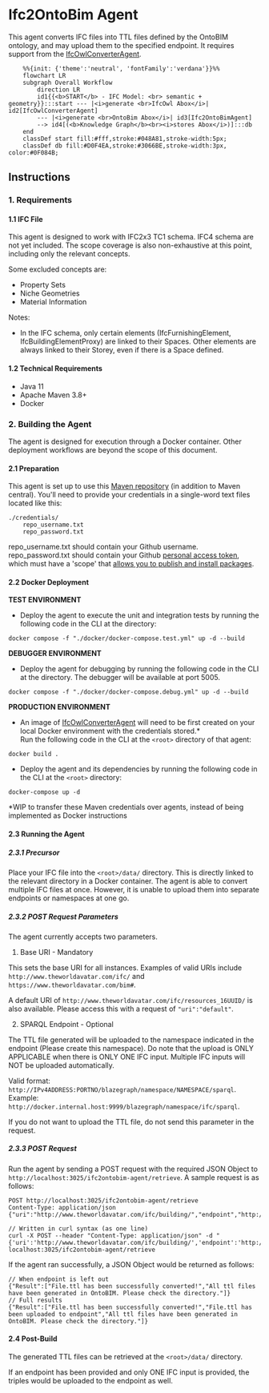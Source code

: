 # Ifc2OntoBim Agent

This agent converts IFC files into TTL files defined by the OntoBIM ontology, and may upload them to the specified endpoint.
It requires support from the [IfcOwlConverterAgent](https://github.com/cambridge-cares/TheWorldAvatar/tree/main/Agents/IfcOwlConverterAgent).

```mermaid
    %%{init: {'theme':'neutral', 'fontFamily':'verdana'}}%%
    flowchart LR
    subgraph Overall Workflow
        direction LR
        id1{{<b>START</b> - IFC Model: <br> semantic + geometry}}:::start --- |<i>generate <br>IfcOwl Abox</i>| id2[IfcOwlConverterAgent] 
        --- |<i>generate <br>OntoBim Abox</i>| id3[Ifc2OntoBimAgent] 
        --> id4[(<b>Knowledge Graph</b><br><i>stores Abox</i>)]:::db
    end
    classDef start fill:#fff,stroke:#048A81,stroke-width:5px;
    classDef db fill:#D0F4EA,stroke:#3066BE,stroke-width:3px, color:#0F084B;
```

## Instructions
### 1. Requirements
#### 1.1 IFC File
This agent is designed to work with IFC2x3 TC1 schema. IFC4 schema are not yet included. The scope coverage is also 
non-exhaustive at this point, including only the relevant concepts.

Some excluded concepts are:
 - Property Sets
 - Niche Geometries
 - Material Information

Notes:
- In the IFC schema, only certain elements (IfcFurnishingElement, IfcBuildingElementProxy) are linked to their Spaces. 
Other elements are always linked to their Storey, even if there is a Space defined.

#### 1.2 Technical Requirements
- Java 11
- Apache Maven 3.8+
- Docker


### 2. Building the Agent
The agent is designed for execution through a Docker container. Other deployment workflows are beyond the scope of this document.

#### 2.1 Preparation
This agent is set up to use this [Maven repository](https://maven.pkg.github.com/cambridge-cares/TheWorldAvatar/) (in addition to Maven central).
You'll need to provide  your credentials in a single-word text files located like this:
```
./credentials/
    repo_username.txt
    repo_password.txt
```

repo_username.txt should contain your Github username. repo_password.txt should contain your Github [personal access token](https://docs.github.com/en/github/authenticating-to-github/creating-a-personal-access-token),
which must have a 'scope' that [allows you to publish and install packages](https://docs.github.com/en/packages/working-with-a-github-packages-registry/working-with-the-apache-maven-registry#authenticating-to-github-packages).

#### 2.2 Docker Deployment
**TEST ENVIRONMENT**
- Deploy the agent to execute the unit and integration tests by running the following code in the CLI at the <root> directory:
```
docker compose -f "./docker/docker-compose.test.yml" up -d --build
```

**DEBUGGER ENVIRONMENT**
- Deploy the agent for debugging by running the following code in the CLI at the directory. The debugger will be available at port 5005.
```
docker compose -f "./docker/docker-compose.debug.yml" up -d --build
```

**PRODUCTION ENVIRONMENT**
- An image of [IfcOwlConverterAgent](https://github.com/cambridge-cares/TheWorldAvatar/tree/main/Agents/IfcOwlConverterAgent) 
will need to be first created on your local Docker environment with the credentials stored.*  
Run the following code in the CLI at the `<root>` directory of that agent:
```
docker build .
```
- Deploy the agent and its dependencies by running the following code in the CLI at the `<root>` directory:
```
docker-compose up -d
```

*WIP to transfer these Maven credentials over agents, instead of being implemented as Docker instructions

#### 2.3 Running the Agent
##### 2.3.1 Precursor
Place your IFC file into the `<root>/data/` directory. This is directly linked to the relevant directory in a Docker container.
The agent is able to convert multiple IFC files at once. However, it is unable to upload them into separate endpoints or namespaces 
at one go. 

##### 2.3.2 POST Request Parameters
The agent currently accepts two parameters. 
1. Base URI - Mandatory

This sets the base URI for all instances. Examples of valid URIs include `http://www.theworldavatar.com/ifc/` and  `https://www.theworldavatar.com/bim#`.

A default URI of `http://www.theworldavatar.com/ifc/resources_16UUID/` is also available. Please access this with a request of `"uri":"default"`.

2. SPARQL Endpoint - Optional

The TTL file generated will be uploaded to the namespace indicated in the endpoint (Please create this namespace). 
Do note that the upload is ONLY APPLICABLE when there is ONLY ONE IFC input. 
Multiple IFC inputs will NOT be uploaded automatically.   

Valid format: `http://IPv4ADDRESS:PORTNO/blazegraph/namespace/NAMESPACE/sparql`.
Example: `http://docker.internal.host:9999/blazegraph/namespace/ifc/sparql`.

If you do not want to upload the TTL file, do not send this parameter in the request.

##### 2.3.3 POST Request
Run the agent by sending a POST request with the required JSON Object to `http://localhost:3025/ifc2ontobim-agent/retrieve`. A sample request is as follows:
```
POST http://localhost:3025/ifc2ontobim-agent/retrieve
Content-Type: application/json
{"uri":"http://www.theworldavatar.com/ifc/building/","endpoint","http://IPv4ADDRESS:PORTNO/blazegraph/namespace/ifc/sparql"}

// Written in curl syntax (as one line)
curl -X POST --header "Content-Type: application/json" -d "{'uri':'http://www.theworldavatar.com/ifc/building/','endpoint':'http://IPv4ADDRESS:PORTNO/blazegraph/namespace/ifc/sparql'}" localhost:3025/ifc2ontobim-agent/retrieve 
```

If the agent ran successfully, a JSON Object would be returned as follows:
```
// When endpoint is left out
{"Result":["File.ttl has been successfully converted!","All ttl files have been generated in OntoBIM. Please check the directory."]}
// Full results
{"Result":["File.ttl has been successfully converted!","File.ttl has been uploaded to endpoint","All ttl files have been generated in OntoBIM. Please check the directory."]}
```

#### 2.4 Post-Build
The generated TTL files can be retrieved at the `<root>/data/` directory.

If an endpoint has been provided and only ONE IFC input is provided, the triples would be uploaded to the endpoint as well.